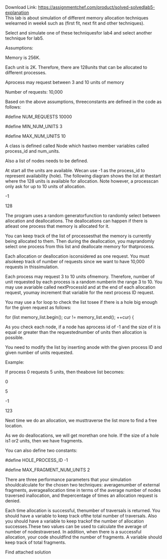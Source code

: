 Download Link: https://assignmentchef.com/product/solved-solvedlab5-explanation
<br>
This lab is about simulation of different memory allocation techniques welearned in week4 such as (first fit, next fit and other techniques).

Select and simulate one of these techniquesfor lab4 and select another technique for lab5.

Assumptions:

Memory is 256K.

Each unit is 2K. Therefore, there are 128units that can be allocated to different processes.

Aprocess may request between 3 and 10 units of memory

Number of requests: 10,000

Based on the above assumptions, threeconstants are defined in the code as follows:

#define NUM_REQUESTS 10000

#define MIN_NUM_UNITS 3

#define MAX_NUM_UNITS 10

A class is defined called Node which hastwo member variables called process_id and num_units.

Also a list of nodes needs to be defined.

At start all the units are available. Wecan use -1 as the process_id to represent availability (hole). The following diagram shows the list at thestart where the 128 units is available for allocation. Note however, a processcan only ask for up to 10 units of allocation.

-1

128

The program uses a random generatorfunction to randomly select between allocation and deallocations. The deallocations can happen if there is atleast one process that memory is allocated for it.

You can keep track of the list of processesthat the memory is currently being allocated to them. Then during the deallocation, you mayrandomly select one process from this list and deallocate memory for thatprocess.

Each allocation or deallocation isconsidered as one request. You must alsokeep track of number of requests since we want to have 10,000 requests in thissimulation.

Each process may request 3 to 10 units ofmemory. Therefore, number of unit requested by each process is a random numberin the range 3 to 10. You may use avariable called nextProcessId and at the end of each allocation request, youmay increment that variable for the next process ID request.

You may use a for loop to check the list tosee if there is a hole big enough for the given request as follows:

for (list memory_list.begin(); cur != memory_list.end(); ++cur) {

As you check each node, if a node has aprocess id of -1 and the size of it is equal or greater than the requestednumber of units then allocation is possible.

You need to modify the list by inserting anode with the given process ID and given number of units requested.

Example:

If process 0 requests 5 units, then theabove list becomes:

0

5

-1

123

Next time we do an allocation, we musttraverse the list more to find a free location.

As we do deallocations, we will get morethan one hole. If the size of a hole is1 or2 units, then we have fragments.

You can also define two constants:

#define HOLE_PROCESS_ID -1

#define MAX_FRAGMENT_NUM_UNITS 2

There are three performance parameters that your simulation shouldcalculate for the chosen two techniques: averagenumber of external fragments, averageallocation time in terms of the average number of nodes traversed inallocation, and thepercentage of times an allocation request is denied.

Each time allocation is successful, thenumber of traversals is returned. You should have a variable to keep track ofthe total number of traversals. Also you should have a variable to keep trackof the number of allocation successes.These two values can be used to calculate the average of number of nodestraversed. In addition, when there is a successful allocation, your code shouldfind the number of fragments. A variable should keep track of total fragments.

Find attached solution